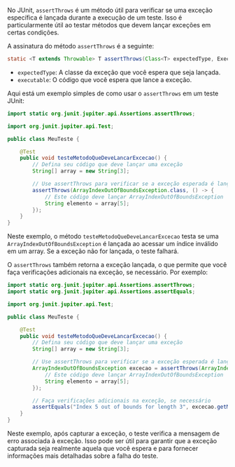 No JUnit, `assertThrows` é um método útil para verificar se uma exceção específica é lançada durante a execução de um teste. Isso é particularmente útil ao testar métodos que devem lançar exceções em certas condições.

A assinatura do método `assertThrows` é a seguinte:

```Java
static <T extends Throwable> T assertThrows(Class<T> expectedType, Executable executable)
```

- `expectedType`: A classe da exceção que você espera que seja lançada.
- `executable`: O código que você espera que lance a exceção.

Aqui está um exemplo simples de como usar o `assertThrows` em um teste JUnit:
```Java
import static org.junit.jupiter.api.Assertions.assertThrows;

import org.junit.jupiter.api.Test;

public class MeuTeste {

    @Test
    public void testeMetodoQueDeveLancarExcecao() {
        // Defina seu código que deve lançar uma exceção
        String[] array = new String[3];

        // Use assertThrows para verificar se a exceção esperada é lançada
        assertThrows(ArrayIndexOutOfBoundsException.class, () -> {
            // Este código deve lançar ArrayIndexOutOfBoundsException
            String elemento = array[5];
        });
    }
}
```

Neste exemplo, o método `testeMetodoQueDeveLancarExcecao` testa se uma `ArrayIndexOutOfBoundsException` é lançada ao acessar um índice inválido em um array. Se a exceção não for lançada, o teste falhará.

O `assertThrows` também retorna a exceção lançada, o que permite que você faça verificações adicionais na exceção, se necessário. Por exemplo:

```Java
import static org.junit.jupiter.api.Assertions.assertThrows;
import static org.junit.jupiter.api.Assertions.assertEquals;

import org.junit.jupiter.api.Test;

public class MeuTeste {

    @Test
    public void testeMetodoQueDeveLancarExcecao() {
        // Defina seu código que deve lançar uma exceção
        String[] array = new String[3];

        // Use assertThrows para verificar se a exceção esperada é lançada
        ArrayIndexOutOfBoundsException excecao = assertThrows(ArrayIndexOutOfBoundsException.class, () -> {
            // Este código deve lançar ArrayIndexOutOfBoundsException
            String elemento = array[5];
        });

        // Faça verificações adicionais na exceção, se necessário
        assertEquals("Index 5 out of bounds for length 3", excecao.getMessage());
    }
}
```

Neste exemplo, após capturar a exceção, o teste verifica a mensagem de erro associada à exceção. Isso pode ser útil para garantir que a exceção capturada seja realmente aquela que você espera e para fornecer informações mais detalhadas sobre a falha do teste.